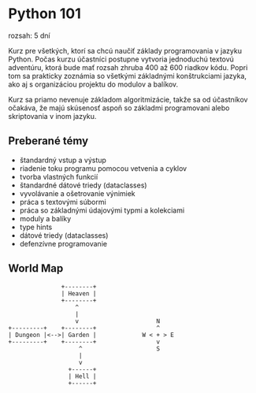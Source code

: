 # Python 101

rozsah: 5 dní

Kurz pre všetkých, ktorí sa chcú naučiť základy programovania v jazyku Python. Počas kurzu účastníci postupne vytvoria jednoduchú textovú adventúru, ktorá bude mať rozsah zhruba 400 až 600 riadkov kódu. Popri tom sa prakticky zoznámia so všetkými základnými konštrukciami jazyka, ako aj s organizáciou projektu do modulov a balíkov.

Kurz sa priamo nevenuje základom algoritmizácie, takže sa od účastníkov očakáva, že majú skúsenosť aspoň so základmi programovani alebo skriptovania v inom jazyku.


## Preberané témy

* štandardný vstup a výstup
* riadenie toku programu pomocou vetvenia a cyklov
* tvorba vlastných funkcií
* štandardné dátové triedy (dataclasses)
* vyvolávanie a ošetrovanie výnimiek
* práca s textovými súbormi
* práca so základnými údajovými typmi a kolekciami
* moduly a balíky
* type hints
* dátové triedy (dataclasses)
* defenzívne programovanie


## World Map

```
               +--------+
               | Heaven |
               +--------+
                   ^
                   |
                   v                      N
+---------+    +--------+                 ^
| Dungeon |<-->| Garden |             W < + > E
+---------+    +--------+                 v
                    ^                     S
                    |
                    v
                 +------+
                 | Hell |
                 +------+
```
